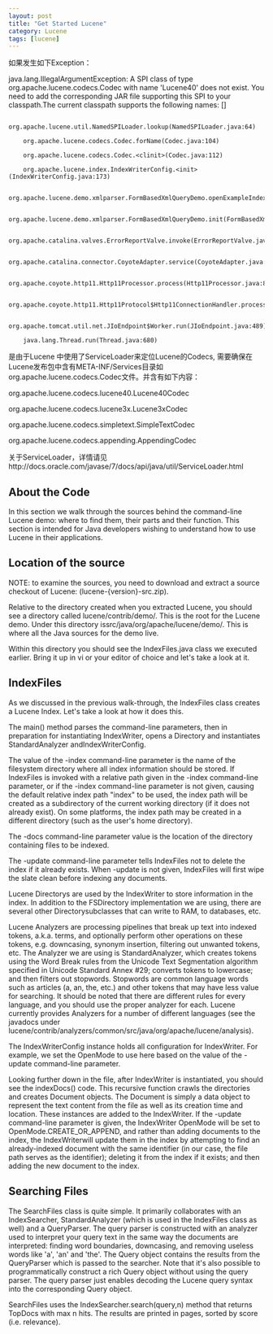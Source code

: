 ```yaml
---
layout: post
title: "Get Started Lucene"
category: Lucene
tags: [lucene]
---
```

如果发生如下Exception：

java.lang.IllegalArgumentException: A SPI class of type org.apache.lucene.codecs.Codec with name 'Lucene40' does not exist. You need to add the corresponding JAR file supporting this SPI to your classpath.The current classpath supports the following names: []

        org.apache.lucene.util.NamedSPILoader.lookup(NamedSPILoader.java:64)

        org.apache.lucene.codecs.Codec.forName(Codec.java:104)

        org.apache.lucene.codecs.Codec.<clinit>(Codec.java:112)

        org.apache.lucene.index.IndexWriterConfig.<init>(IndexWriterConfig.java:173)

        org.apache.lucene.demo.xmlparser.FormBasedXmlQueryDemo.openExampleIndex(FormBasedXmlQueryDemo.java:126)

        org.apache.lucene.demo.xmlparser.FormBasedXmlQueryDemo.init(FormBasedXmlQueryDemo.java:65)

        org.apache.catalina.valves.ErrorReportValve.invoke(ErrorReportValve.java:102)

        org.apache.catalina.connector.CoyoteAdapter.service(CoyoteAdapter.java:293)

        org.apache.coyote.http11.Http11Processor.process(Http11Processor.java:859)

        org.apache.coyote.http11.Http11Protocol$Http11ConnectionHandler.process(Http11Protocol.java:602)

        org.apache.tomcat.util.net.JIoEndpoint$Worker.run(JIoEndpoint.java:489) 

        java.lang.Thread.run(Thread.java:680) 

是由于Lucene 中使用了ServiceLoader来定位Lucene的Codecs, 需要确保在Lucene发布包中含有META-INF/Services目录如org.apache.lucene.codecs.Codec文件。并含有如下内容：

org.apache.lucene.codecs.lucene40.Lucene40Codec

org.apache.lucene.codecs.lucene3x.Lucene3xCodec

org.apache.lucene.codecs.simpletext.SimpleTextCodec

org.apache.lucene.codecs.appending.AppendingCodec 

关于ServiceLoader，详情请见http://docs.oracle.com/javase/7/docs/api/java/util/ServiceLoader.html

 
## About the Code

In this section we walk through the sources behind the command-line Lucene demo: where to find them, their parts and their function. This section is intended for Java developers wishing to understand how to use Lucene in their applications.

## Location of the source

NOTE: to examine the sources, you need to download and extract a source checkout of Lucene: (lucene-{version}-src.zip).

Relative to the directory created when you extracted Lucene, you should see a directory called lucene/contrib/demo/. This is the root for the Lucene demo. Under this directory issrc/java/org/apache/lucene/demo/. This is where all the Java sources for the demo live.

Within this directory you should see the IndexFiles.java class we executed earlier. Bring it up in vi or your editor of choice and let's take a look at it.

## IndexFiles

As we discussed in the previous walk-through, the IndexFiles class creates a Lucene Index. Let's take a look at how it does this.

The main() method parses the command-line parameters, then in preparation for instantiating IndexWriter, opens a Directory and instantiates StandardAnalyzer andIndexWriterConfig.

The value of the -index command-line parameter is the name of the filesystem directory where all index information should be stored. If IndexFiles is invoked with a relative path given in the -index command-line parameter, or if the -index command-line parameter is not given, causing the default relative index path "index" to be used, the index path will be created as a subdirectory of the current working directory (if it does not already exist). On some platforms, the index path may be created in a different directory (such as the user's home directory).

The -docs command-line parameter value is the location of the directory containing files to be indexed.

The -update command-line parameter tells IndexFiles not to delete the index if it already exists. When -update is not given, IndexFiles will first wipe the slate clean before indexing any documents.

Lucene Directorys are used by the IndexWriter to store information in the index. In addition to the FSDirectory implementation we are using, there are several other Directorysubclasses that can write to RAM, to databases, etc.

Lucene Analyzers are processing pipelines that break up text into indexed tokens, a.k.a. terms, and optionally perform other operations on these tokens, e.g. downcasing, synonym insertion, filtering out unwanted tokens, etc. The Analyzer we are using is StandardAnalyzer, which creates tokens using the Word Break rules from the Unicode Text Segmentation algorithm specified in Unicode Standard Annex #29; converts tokens to lowercase; and then filters out stopwords. Stopwords are common language words such as articles (a, an, the, etc.) and other tokens that may have less value for searching. It should be noted that there are different rules for every language, and you should use the proper analyzer for each. Lucene currently provides Analyzers for a number of different languages (see the javadocs under lucene/contrib/analyzers/common/src/java/org/apache/lucene/analysis).

The IndexWriterConfig instance holds all configuration for IndexWriter. For example, we set the OpenMode to use here based on the value of the -update command-line parameter.

Looking further down in the file, after IndexWriter is instantiated, you should see the indexDocs() code. This recursive function crawls the directories and creates Document objects. The Document is simply a data object to represent the text content from the file as well as its creation time and location. These instances are added to the IndexWriter. If the -update command-line parameter is given, the IndexWriter OpenMode will be set to OpenMode.CREATE_OR_APPEND, and rather than adding documents to the index, the IndexWriterwill update them in the index by attempting to find an already-indexed document with the same identifier (in our case, the file path serves as the identifier); deleting it from the index if it exists; and then adding the new document to the index.

## Searching Files

The SearchFiles class is quite simple. It primarily collaborates with an IndexSearcher, StandardAnalyzer (which is used in the IndexFiles class as well) and a QueryParser. The query parser is constructed with an analyzer used to interpret your query text in the same way the documents are interpreted: finding word boundaries, downcasing, and removing useless words like 'a', 'an' and 'the'. The Query object contains the results from the QueryParser which is passed to the searcher. Note that it's also possible to programmatically construct a rich Query object without using the query parser. The query parser just enables decoding the Lucene query syntax into the corresponding Query object.

SearchFiles uses the IndexSearcher.search(query,n) method that returns TopDocs with max n hits. The results are printed in pages, sorted by score (i.e. relevance).